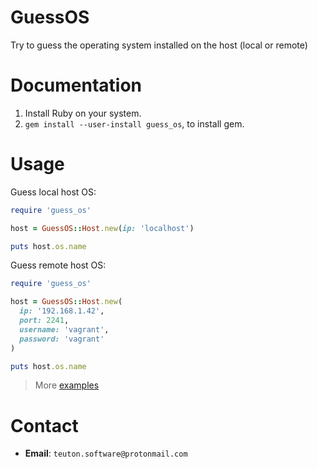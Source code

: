 
# GuessOS

Try to guess the operating system installed on the host (local or remote)

# Documentation

1. Install Ruby on your system.
1. `gem install --user-install guess_os`, to install gem.

# Usage

Guess local host OS:
```ruby
require 'guess_os'

host = GuessOS::Host.new(ip: 'localhost')

puts host.os.name
```

Guess remote host OS:
```ruby
require 'guess_os'

host = GuessOS::Host.new(
  ip: '192.168.1.42',
  port: 2241,
  username: 'vagrant',
  password: 'vagrant'
)

puts host.os.name
```

> More [examples](examples)

# Contact

* **Email**: `teuton.software@protonmail.com`
